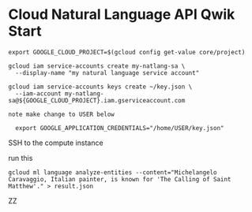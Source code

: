 # Cloud Natural Language API Qwik Start

```
export GOOGLE_CLOUD_PROJECT=$(gcloud config get-value core/project)

gcloud iam service-accounts create my-natlang-sa \
  --display-name "my natural language service account"

gcloud iam service-accounts keys create ~/key.json \
  --iam-account my-natlang-sa@${GOOGLE_CLOUD_PROJECT}.iam.gserviceaccount.com

note make change to USER below

  export GOOGLE_APPLICATION_CREDENTIALS="/home/USER/key.json"

```


SSH to the compute instance

run this

```
gcloud ml language analyze-entities --content="Michelangelo Caravaggio, Italian painter, is known for 'The Calling of Saint Matthew'." > result.json

```

ZZ

